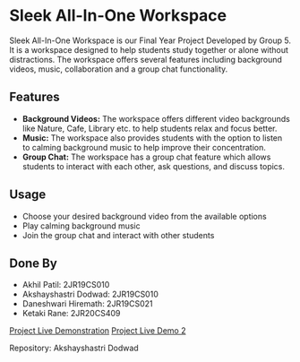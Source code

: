 # Sleek All-In-One Workspace

Sleek All-In-One Workspace is our Final Year Project Developed by Group 5. It is a workspace designed to help students study together or alone without distractions. The workspace offers several features including background videos, music, collaboration and a group chat functionality.

## Features
- **Background Videos:** The workspace offers different video backgrounds like Nature, Cafe, Library etc. to help students relax and focus better.
- **Music:** The workspace also provides students with the option to listen to calming background music to help improve their concentration.
- **Group Chat:** The workspace has a group chat feature which allows students to interact with each other, ask questions, and discuss topics.


## Usage
- Choose your desired background video from the available options
- Play calming background music
- Join the group chat and interact with other students

## Done By
- Akhil Patil: 2JR19CS010
- Akshayshastri Dodwad: 2JR19CS010
- Daneshwari Hiremath: 2JR19CS021
- Ketaki Rane: 2JR20CS409

[Project Live Demonstration](https://app.studytogether.com/welcome)
[Project Live Demo 2](https://fiveable.me/session/sleek-all-in-one-workspace?id=NjM5ZGU2ZGEwNjAwZDViNmUwMDg2MTlh)

Repository: Akshayshastri Dodwad
